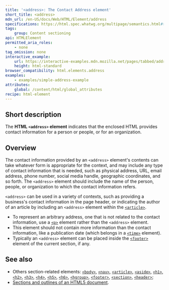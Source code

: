```yaml
---
title: '<address>: The Contact Address element'
short_title: <address>
mdn_url: /en-US/docs/Web/HTML/Element/address
specifications: https://html.spec.whatwg.org/multipage/semantics.html#the-address-element
tags:
    group: Content sectioning
api: HTMLElement
permitted_aria_roles:
    - none
tag_omission: none
interactive_example:
    url: https://interactive-examples.mdn.mozilla.net/pages/tabbed/address.html
    height: html-standard
browser_compatibility: html.elements.address
examples:
    - examples/simple-address-example
attributes:
    global: /content/html/global_attributes
recipe: html-element
---
```


## Short description

The **HTML `<address>` element** indicates that the enclosed HTML
provides contact information for a person or people, or for an
organization.

## Overview

The contact information provided by an `<address>` element\'s contents
can take whatever form is appropriate for the context, and may include
any type of contact information that is needed, such as physical
address, URL, email address, phone number, social media handle,
geographic coordinates, and so forth. The `<address>` element should
include the name of the person, people, or organization to which the
contact information refers.

`<address>` can be used in a variety of contexts, such as providing a
business\'s contact information in the page header, or indicating the
author of an article by including an `<address>` element within the
[`<article>`](/en-US/docs/Web/HTML/Element/article "The HTML <article> element represents a self-contained composition in a document, page, application, or site, which is intended to be independently distributable or reusable (e.g., in syndication). Examples include: a forum post, a magazine or newspaper article, or a blog entry.").

- To represent an arbitrary address, one that is not related to the
  contact information, use a
  [`<p>`](/en-US/docs/Web/HTML/Element/p)
  element rather than the `<address>` element.
- This element should not contain more information than the contact
  information, like a publication date (which belongs in a
  [`<time>`](/en-US/docs/Web/HTML/Element/time)
  element).
- Typically an `<address>` element can be placed inside the
  [`<footer>`](/en-US/docs/Web/HTML/Element/footer)
  element of the current section, if any.

## See also

- Others section-related elements:
  [`<body>`](/en-US/docs/Web/HTML/Element/body),
  [`<nav>`](/en-US/docs/Web/HTML/Element/nav),
  [`<article>`](/en-US/docs/Web/HTML/Element/article),
  [`<aside>`](/en-US/docs/Web/HTML/Element/aside),
  [`<h1>`](/en-US/docs/Web/HTML/Element/h1),
  [`<h2>`](/en-US/docs/Web/HTML/Element/h2),
  [`<h3>`](/en-US/docs/Web/HTML/Element/h3),
  [`<h4>`](/en-US/docs/Web/HTML/Element/h4),
  [`<h5>`](/en-US/docs/Web/HTML/Element/h5),
  [`<h6>`](/en-US/docs/Web/HTML/Element/h6),
  [`<hgroup>`](/en-US/docs/Web/HTML/Element/hgroup),
  [`<footer>`](/en-US/docs/Web/HTML/Element/footer),
  [`<section>`](/en-US/docs/Web/HTML/Element/section),
  [`<header>`](/en-US/docs/Web/HTML/Element/header);
- [Sections and outlines of an HTML5 document](/en-US/docs/Sections_and_Outlines_of_an_HTML5_document).
